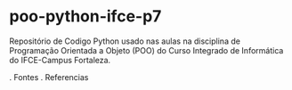 # poo-python-ifce-p7
Repositório de Codigo Python usado nas aulas na disciplina de Programação Orientada a Objeto (POO) do Curso Integrado de Informática do IFCE-Campus Fortaleza.

. Fontes
. Referencias
